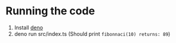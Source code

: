 # Running the code

1. Install [deno](https://deno.land/manual@v1.29.2/getting_started/installation)
2. deno run src/index.ts (Should print `fibonnaci(10) returns: 89`)
